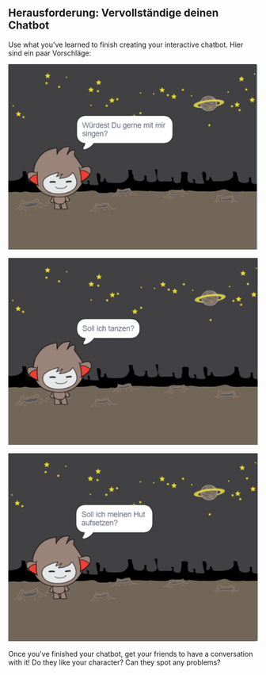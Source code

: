## Herausforderung: Vervollständige deinen Chatbot

Use what you've learned to finish creating your interactive chatbot. Hier sind ein paar Vorschläge:

![ChatBot Ideen](images/chatbot-ideas1.png)

![ChatBot Ideen](images/chatbot-ideas2.png)

![ChatBot Ideen](images/chatbot-ideas3.png)

Once you've finished your chatbot, get your friends to have a conversation with it! Do they like your character? Can they spot any problems?